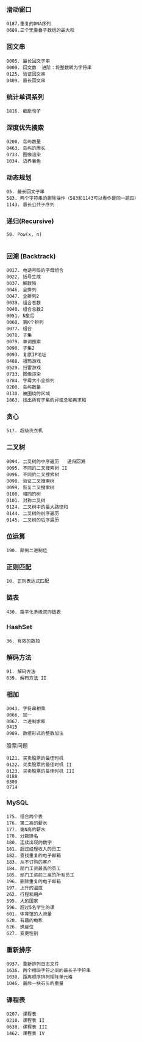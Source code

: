 ### 滑动窗口

```
0187.重复的DNA序列   
0689.三个无重叠子数组的最大和
```



### 回文串

```
0005. 最长回文子串
0009. 回文数  进阶：将整数转为字符串
0125. 验证回文串
0409. 最长回文串
```

### 统计单词系列

```
1816. 截断句子
```

### 深度优先搜索

```
0200. 岛屿数量
0463. 岛屿的周长
0733. 图像渲染
1034. 边界着色
```





### 动态规划

```
05. 最长回文子串
583. 两个字符串的删除操作（583和1143可以看作是同一题目）
1143. 最长公共子序列
```







### 递归(Recursive)

```
50. Pow(x, n)


```

### 回溯 (Backtrack)

```
0017. 电话号码的字母组合
0022. 括号生成
0037. 解数独
0046. 全排列
0047. 全排列2
0039. 组合总数
0040. 组合总数2
0051. N皇后
0060. 第K个排列
0077. 组合
0078. 子集
0079. 单词搜索
0090. 子集2
0093. 复原IP地址
0488. 祖玛游戏
0529. 扫雷游戏
0733. 图像渲染
0784. 字母大小全排列
0200. 岛屿数量
0130. 被围绕的区域
1863. 找出所有子集的异或总和再求和
```

### 贪心

```
517. 超级洗衣机
```

### 二叉树

```
0094. 二叉树的中序遍历   递归回溯
0095. 不同的二叉搜索树 II
0096. 不同的二叉搜索树
0098. 验证二叉搜索树
0099. 恢复二叉搜索树
0100. 相同的树
0101. 对称二叉树
0124. 二叉树中的最大路径和
0144. 二叉树的前序遍历
0145. 二叉树的后序遍历
```

### 位运算

```
190. 颠倒二进制位
```



### 正则匹配

```
10. 正则表达式匹配
```

### 链表

```
430. 扁平化多级双向链表
```

### HashSet

```
36. 有效的数独
```

### 解码方法

```
91. 解码方法
639. 解码方法 II
```

### 相加

```
0043. 字符串相乘
0066. 加一
0067. 二进制求和
0415
0989. 数组形式的整数加法
```

股票问题

```
0121. 买卖股票的最佳时机
0122. 买卖股票的最佳时机 II
0123. 买卖股票的最佳时机 III
0188
0309
0714

```

### MySQL

```
175. 组合两个表
176. 第二高的薪水
177. 第N高的薪水
178. 分数排名
180. 连续出现的数字
181. 超过经理收入的员工
182. 查找重复的电子邮箱
183. 从不订购的客户
184. 部门工资最高的员工
185. 部门工资前三高的所有员工
196. 删除重复的电子邮箱
197. 上升的温度
262. 行程和用户
595. 大的国家
596. 超过5名学生的课
601. 体育馆的人流量
620. 有趣的电影
626. 换座位
627. 变更性别
```

### 重新排序

```
0937. 重新排列日志文件
1636. 两个相同字符之间的最长子字符串
1030. 距离顺序排列矩阵单元格
1046. 最后一块石头的重量
```

### 课程表

```
0207. 课程表
0210. 课程表 II
0630. 课程表 III
1462. 课程表 IV
```

